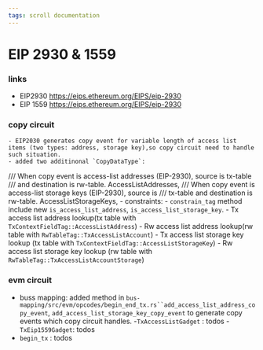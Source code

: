 ```yaml
---
tags: scroll documentation
---
```


# EIP 2930 & 1559
### links
  - EIP2930 https://eips.ethereum.org/EIPS/eip-2930
  - EIP 1559 https://eips.ethereum.org/EIPS/eip-2930
### copy circuit 
    - EIP2030 generates copy event for variable length of access list items (two types: address, storage key),so copy circuit need to handle such situation.
    - added two additinonal `CopyDataType`: 
/// When copy event is access-list addresses (EIP-2930), source is tx-table
    /// and destination is rw-table.
    AccessListAddresses,
    /// When copy event is access-list storage keys (EIP-2930), source is
    /// tx-table and destination is rw-table.
    AccessListStorageKeys,
     - constraints: 
       - `constrain_tag` method include new `is_access_list_address`, `is_access_list_storage_key`.
       - Tx access list address lookup(tx table with `TxContextFieldTag::AccessListAddress`)
       - Rw access list address lookup(rw table with `RwTableTag::TxAccessListAccount`)
       - Tx access list storage key lookup (tx table with `TxContextFieldTag::AccessListStorageKey`)
       - Rw access list storage key lookup (rw table with `RwTableTag::TxAccessListAccountStorage`)

 ### evm circuit
   - buss mapping: added method in `bus-mapping/src/evm/opcodes/begin_end_tx.rs``add_access_list_address_copy_event`, `add_access_list_storage_key_copy_event` to generate copy events which copy circuit handles.
   -`TxAccessListGadget` : todos
   -`TxEip1559Gadget`: todos
   - `begin_tx` : todos
 
